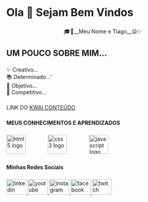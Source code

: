 <h1 align="left">Ola 👋 Sejam Bem Vindos</h1>

###

<p align="center">🎓👾__Meu Nome e Tiago__😜✨</p>

###

<h2 align="left">UM POUCO SOBRE MIM...</h2>

###

<p align="left">✨ Creativo...<br>📚 Determinado...'<br>🎯 Objetivo...<br>🎲 Competitivo...</p>

###

###
LINK DO [KWAI CONTEÚDO]( 
 https://k.kwai.com/u/@TechWizard/tcmC6k4L)

###

**MEUS CONHECIMENTOS E APRENDIZADOS**

###

<div align="left">
  <img src="https://cdn.jsdelivr.net/gh/devicons/devicon/icons/html5/html5-original.svg" height="50" alt="html5 logo"  />
  <img width="50" />
  <img src="https://cdn.jsdelivr.net/gh/devicons/devicon/icons/css3/css3-original.svg" height="50" alt="css3 logo"  />
  <img width="50" />
  <img src="https://cdn.jsdelivr.net/gh/devicons/devicon/icons/javascript/javascript-original.svg" height="50" alt="javascript logo"  />
</div>

###

**Minhas Redes Sociais**

###

<div align="left">
  <a href="https://www.linkedin.com/me?trk=p_mwlite_feed-secondary_nav" target="_blank">
    <img src="https://raw.githubusercontent.com/maurodesouza/profile-readme-generator/master/src/assets/icons/social/linkedin/default.svg" width="52" height="40" alt="linkedin logo"  />
  </a>
  <a href="https://youtube.com/@tonny_clash?feature=shared" target="_blank">
    <img src="https://raw.githubusercontent.com/maurodesouza/profile-readme-generator/master/src/assets/icons/social/youtube/default.svg" width="52" height="40" alt="youtube logo"  />
  </a>
  <a href="https://www.instagram.com/tech_wizard_coder?igsh=MXFkZWJ6cmFhMW4xbQ==" target="_blank">
    <img src="https://raw.githubusercontent.com/maurodesouza/profile-readme-generator/master/src/assets/icons/social/instagram/default.svg" width="52" height="40" alt="instagram logo"  />
  </a>
  <a href="https://www.facebook.com/share/1MZHKXqwhMgyx7ME/" target="_blank">
    <img src="https://raw.githubusercontent.com/maurodesouza/profile-readme-generator/master/src/assets/icons/social/facebook/default.svg" width="52" height="40" alt="facebook logo"  />
  </a>
  <a href="https://www.twitch.tv/tonnyclash" target="_blank">
    <img src="https://raw.githubusercontent.com/maurodesouza/profile-readme-generator/master/src/assets/icons/social/twitch/default.svg" width="52" height="40" alt="twitch logo"  />
  </a>
</div>

###
